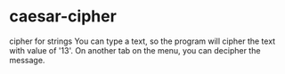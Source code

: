 # caesar-cipher
cipher for strings
You can type a text, so the program will cipher the text with value of '13'. On another tab on the menu, you can decipher the message.
